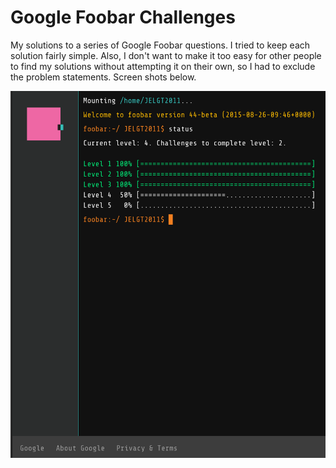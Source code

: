 
# Google Foobar Challenges

My solutions to a series of Google Foobar questions.  I tried to keep each solution fairly simple.  Also, I don't want to make it too easy for other people to find my solutions without attempting it on their own, so I had to exclude the problem statements.  Screen shots below.

![Screen Shot](https://github.com/JELGT2011/google-foobar/blob/master/img/ScreenShot01.png)
